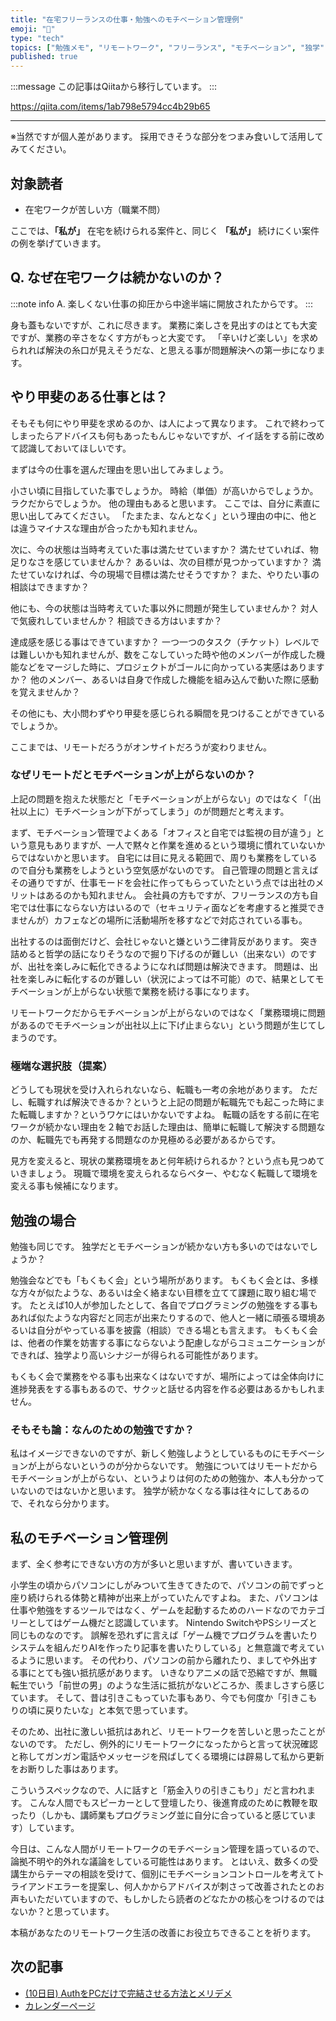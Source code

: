 ```yaml
---
title: "在宅フリーランスの仕事・勉強へのモチベーション管理例"
emoji: "📝"
type: "tech"
topics: ["勉強メモ", "リモートワーク", "フリーランス", "モチベーション", "独学"]
published: true
---
```


:::message
この記事はQiitaから移行しています。
:::

https://qiita.com/items/1ab798e5794cc4b29b65

---

※当然ですが個人差があります。
採用できそうな部分をつまみ食いして活用してみてください。

## 対象読者
- 在宅ワークが苦しい方（職業不問）

ここでは、**「私が」** 在宅を続けられる案件と、同じく **「私が」** 続けにくい案件の例を挙げていきます。

## Q. なぜ在宅ワークは続かないのか？
:::note info
A. 楽しくない仕事の抑圧から中途半端に開放されたからです。
:::

身も蓋もないですが、これに尽きます。
業務に楽しさを見出すのはとても大変ですが、業務の辛さをなくす方がもっと大変です。
「辛いけど楽しい」を求められれば解決の糸口が見えそうだな、と思える事が問題解決への第一歩になります。

## やり甲斐のある仕事とは？
そもそも何にやり甲斐を求めるのか、は人によって異なります。
これで終わってしまったらアドバイスも何もあったもんじゃないですが、イイ話をする前に改めて認識しておいてほしいです。

まずは今の仕事を選んだ理由を思い出してみましょう。

小さい頃に目指していた事でしょうか。
時給（単価）が高いからでしょうか。
ラクだからでしょうか。
他の理由もあると思います。
ここでは、自分に素直に思い出してみてください。
「たまたま、なんとなく」という理由の中に、他とは違うマイナスな理由が合ったかも知れません。

次に、今の状態は当時考えていた事は満たせていますか？
満たせていれば、物足りなさを感じていませんか？
あるいは、次の目標が見つかっていますか？
満たせていなければ、今の現場で目標は満たせそうですか？
また、やりたい事の相談はできますか？

他にも、今の状態は当時考えていた事以外に問題が発生していませんか？
対人で気疲れしていませんか？
相談できる方はいますか？

達成感を感じる事はできていますか？
一つ一つのタスク（チケット）レベルでは難しいかも知れませんが、数をこなしていった時や他のメンバーが作成した機能などをマージした時に、プロジェクトがゴールに向かっている実感はありますか？
他のメンバー、あるいは自身で作成した機能を組み込んで動いた際に感動を覚えませんか？

その他にも、大小問わずやり甲斐を感じられる瞬間を見つけることができているでしょうか。

ここまでは、リモートだろうがオンサイトだろうが変わりません。

### なぜリモートだとモチベーションが上がらないのか？
上記の問題を抱えた状態だと「モチベーションが上がらない」のではなく「（出社以上に）モチベーションが下がってしまう」のが問題だと考えます。

まず、モチベーション管理でよくある「オフィスと自宅では監視の目が違う」という意見もありますが、一人で黙々と作業を進めるという環境に慣れていないからではないかと思います。
自宅には目に見える範囲で、周りも業務をしているので自分も業務をしようという空気感がないのです。
自己管理の問題と言えばその通りですが、仕事モードを会社に作ってもらっていたという点では出社のメリットはあるのかも知れません。
会社員の方もですが、フリーランスの方も自宅では仕事にならない方はいるので（セキュリティ面などを考慮すると推奨できませんが）カフェなどの場所に活動場所を移すなどで対応されている事も。

出社するのは面倒だけど、会社じゃないと嫌という二律背反があります。
突き詰めると哲学の話になりそうなので掘り下げるのが難しい（出来ない）のですが、出社を楽しみに転化できるようになれば問題は解決できます。
問題は、出社を楽しみに転化するのが難しい（状況によっては不可能）ので、結果としてモチベーションが上がらない状態で業務を続ける事になります。

リモートワークだからモチベーションが上がらないのではなく「業務環境に問題があるのでモチベーションが出社以上に下げ止まらない」という問題が生じてしまうのです。

### 極端な選択肢（提案）
どうしても現状を受け入れられないなら、転職も一考の余地があります。
ただし、転職すれば解決できるか？というと上記の問題が転職先でも起こった時にまた転職しますか？というワケにはいかないですよね。
転職の話をする前に在宅ワークが続かない理由を２軸でお話した理由は、簡単に転職して解決する問題なのか、転職先でも再発する問題なのか見極める必要があるからです。

見方を変えると、現状の業務環境をあと何年続けられるか？という点も見つめていきましょう。
現職で環境を変えられるならベター、やむなく転職して環境を変える事も候補になります。

## 勉強の場合
勉強も同じです。
独学だとモチベーションが続かない方も多いのではないでしょうか？

勉強会などでも「もくもく会」という場所があります。
もくもく会とは、多様な方々が似たような、あるいは全く絡まない目標を立てて課題に取り組む場です。
たとえば10人が参加したとして、各自でプログラミングの勉強をする事もあれば似たような内容だと同志が出来たりするので、他人と一緒に頑張る環境あるいは自分がやっている事を披露（相談）できる場とも言えます。
もくもく会は、他者の作業を妨害する事にならないよう配慮しながらコミュニケーションができれば、独学より高いシナジーが得られる可能性があります。

もくもく会で業務をやる事も出来なくはないですが、場所によっては全体向けに進捗発表をする事もあるので、サクッと話せる内容を作る必要はあるかもしれません。

### そもそも論：なんのための勉強ですか？
私はイメージできないのですが、新しく勉強しようとしているものにモチベーションが上がらないというのが分からないです。
勉強についてはリモートだからモチベーションが上がらない、というよりは何のための勉強か、本人も分かっていないのではないかと思います。
独学が続かなくなる事は往々にしてあるので、それなら分かります。

## 私のモチベーション管理例
まず、全く参考にできない方の方が多いと思いますが、書いていきます。

小学生の頃からパソコンにしがみついて生きてきたので、パソコンの前でずっと座り続けられる体勢と精神が出来上がっていたんですよね。
また、パソコンは仕事や勉強をするツールではなく、ゲームを起動するためのハードなのでカテゴリーとしてはゲーム機だと認識しています。
Nintendo SwitchやPSシリーズと同じものなのです。
誤解を恐れずに言えば「ゲーム機でプログラムを書いたりシステムを組んだりAIを作ったり記事を書いたりしている」と無意識で考えているように思います。
その代わり、パソコンの前から離れたり、ましてや外出する事にとても強い抵抗感があります。
いきなりアニメの話で恐縮ですが、無職転生でいう「前世の男」のような生活に抵抗がないどころか、羨ましさすら感じています。
そして、昔は引きこもっていた事もあり、今でも何度か「引きこもりの頃に戻りたいな」と本気で思っています。

そのため、出社に激しい抵抗はあれど、リモートワークを苦しいと思ったことがないのです。
ただし、例外的にリモートワークになったからと言って状況確認と称してガンガン電話やメッセージを飛ばしてくる環境には辟易して私から更新をお断りした事はあります。

こういうスペックなので、人に話すと「筋金入りの引きこもり」だと言われます。
こんな人間でもスピーカーとして登壇したり、後進育成のために教鞭を取ったり（しかも、講師業もプログラミング並に自分に合っていると感じています）しています。

今日は、こんな人間がリモートワークのモチベーション管理を語っているので、論拠不明や的外れな議論をしている可能性はあります。
とはいえ、数多くの受講生からテーマの相談を受けて、個別にモチベーションコントロールを考えてトライアンドエラーを提案し、何人かからアドバイスが刺さって改善されたとのお声もいただいていますので、もしかしたら読者のどなたかの核心をつけるのではないか？と思っています。

本稿があなたのリモートワーク生活の改善にお役立ちできることを祈ります。

## 次の記事
- [(10日目) AuthをPCだけで完結させる方法とメリデメ](https://qiita.com/nomurasan/items/e7bb03c717793a7c8b70)
- [カレンダーページ](https://qiita.com/advent-calendar/2022/oreno_nomurasan2022)

